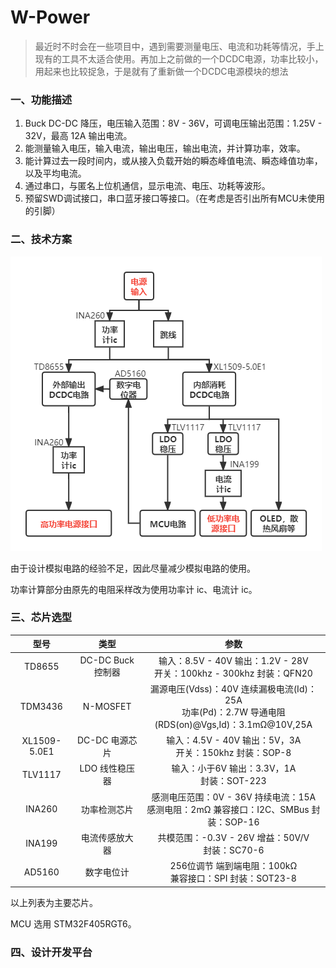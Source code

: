 # W-Power

> 最近时不时会在一些项目中，遇到需要测量电压、电流和功耗等情况，手上现有的工具不太适合使用。再加上之前做的一个DCDC电源，功率比较小，用起来也比较捉急，于是就有了重新做一个DCDC电源模块的想法

### 一、功能描述

1. Buck DC-DC 降压，电压输入范围：8V - 36V，可调电压输出范围：1.25V - 32V，最高 12A 输出电流。
2. 能测量输入电压，输入电流，输出电压，输出电流，并计算功率，效率。
3. 能计算过去一段时间内，或从接入负载开始的瞬态峰值电流、瞬态峰值功率，以及平均电流。
4. 通过串口，与匿名上位机通信，显示电流、电压、功耗等波形。
5. 预留SWD调试接口，串口蓝牙接口等接口。（在考虑是否引出所有MCU未使用的引脚）

### 二、技术方案

![电路技术方案](docs/figures/电路技术方案.png)

由于设计模拟电路的经验不足，因此尽量减少模拟电路的使用。

功率计算部分由原先的电阻采样改为使用功率计 ic、电流计 ic。

### 三、芯片选型

|     型号     |       类型        |                             参数                             |
| :----------: | :---------------: | :----------------------------------------------------------: |
|    TD8655    | DC-DC Buck 控制器 | 输入：8.5V - 40V    输出：1.2V - 28V<br />开关：100khz - 300khz    封装：QFN20 |
|   TDM3436    |     N-MOSFET      | 漏源电压(Vdss)：40V    连续漏极电流(Id)：25A<br />功率(Pd)：2.7W    导通电阻(RDS(on)@Vgs,Id)：3.1mΩ@10V,25A |
| XL1509-5.0E1 |  DC-DC 电源芯片   | 输入：4.5V - 40V    输出：5V，3A<br />开关：150khz    封装：SOP-8 |
|   TLV1117    |  LDO 线性稳压器   |      输入：小于6V    输出：3.3V，1A<br />封装：SOT-223       |
|    INA260    |   功率检测芯片    | 感测电压范围：0V - 36V    持续电流：15A<br />感测电阻：2mΩ    兼容接口：I2C、SMBus    封装：SOP-16 |
|    INA199    |  电流传感放大器   |    共模范围：-0.3V - 26V    增益：50V/V<br />封装：SC70-6    |
|    AD5160    |    数字电位计     | 256位调节    端到端电阻：100kΩ<br />兼容接口：SPI    封装：SOT23-8 |

以上列表为主要芯片。

MCU 选用 STM32F405RGT6。

### 四、设计开发平台